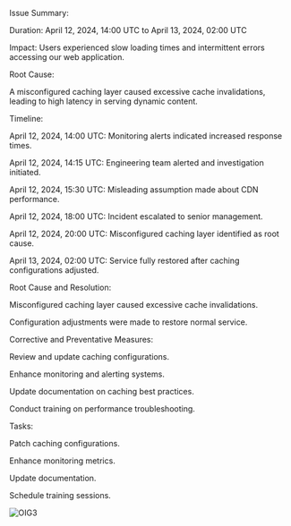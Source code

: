 Issue Summary:

Duration: April 12, 2024, 14:00 UTC to April 13, 2024, 02:00 UTC

Impact: Users experienced slow loading times and intermittent errors accessing our web application.

Root Cause:

A misconfigured caching layer caused excessive cache invalidations, leading to high latency in serving dynamic content.

Timeline:

April 12, 2024, 14:00 UTC: Monitoring alerts indicated increased response times.

April 12, 2024, 14:15 UTC: Engineering team alerted and investigation initiated.

April 12, 2024, 15:30 UTC: Misleading assumption made about CDN performance.

April 12, 2024, 18:00 UTC: Incident escalated to senior management.

April 12, 2024, 20:00 UTC: Misconfigured caching layer identified as root cause.

April 13, 2024, 02:00 UTC: Service fully restored after caching configurations adjusted.

Root Cause and Resolution:

Misconfigured caching layer caused excessive cache invalidations.

Configuration adjustments were made to restore normal service.

Corrective and Preventative Measures:

Review and update caching configurations.

Enhance monitoring and alerting systems.

Update documentation on caching best practices.

Conduct training on performance troubleshooting.

Tasks:

Patch caching configurations.

Enhance monitoring metrics.

Update documentation.

Schedule training sessions.

![OIG3](https://github.com/Oycctem/alx-system_engineering-devops/assets/46654358/56717fa2-061f-45e0-b464-3a6436781891)


